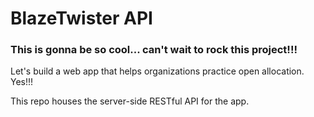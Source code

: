 # BlazeTwister API

### This is gonna be so cool... can't wait to rock this project!!!

Let's build a web app that helps organizations practice open allocation. Yes!!!

This repo houses the server-side RESTful API for the app.
